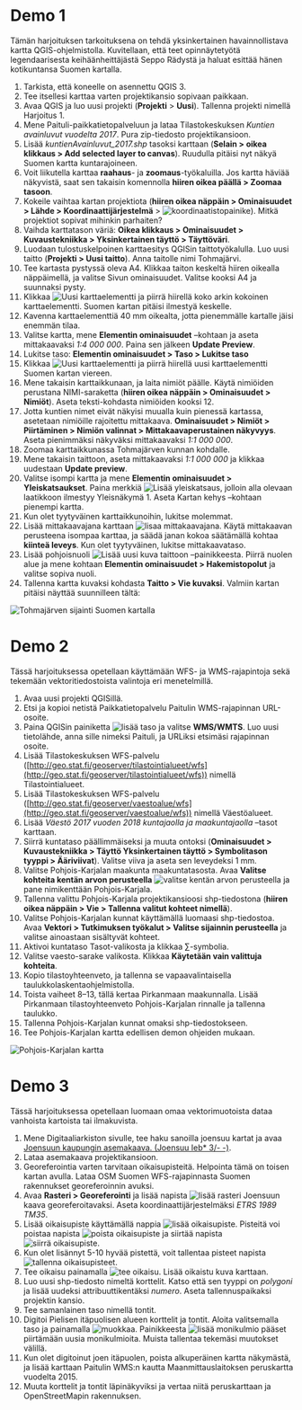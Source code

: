 # Demo 1

Tämän harjoituksen tarkoituksena on tehdä yksinkertainen havainnollistava kartta QGIS-ohjelmistolla. 
Kuvitellaan, että teet opinnäytetyötä legendaarisesta keihäänheittäjästä Seppo Rädystä ja haluat esittää hänen
kotikuntansa Suomen kartalla.

1. Tarkista, että koneelle on asennettu QGIS 3.
2. Tee itsellesi karttaa varten projektikansio sopivaan paikkaan.
3. Avaa QGIS ja luo uusi projekti (**Projekti** > **Uusi**). Tallenna projekti nimellä Harjoitus 1. 
4. Mene Paituli-paikkatietopalveluun ja lataa Tilastokeskuksen _Kuntien avainluvut vuodelta 2017_. 
Pura zip-tiedosto projektikansioon. 
5. Lisää _kuntienAvainluvut_2017.shp_ tasoksi karttaan (**Selain > oikea klikkaus > Add selected layer to canvas**).
Ruudulla pitäisi nyt näkyä Suomen kartta kuntarajoineen. 
6. Voit liikutella karttaa **raahaus**- ja **zoomaus**-työkaluilla. Jos kartta häviää näkyvistä,
saat sen takaisin komennolla **hiiren oikea päällä > Zoomaa tasoon**. 
7. Kokeile vaihtaa kartan projektiota 
(**hiiren oikea näppäin > Ominaisuudet > Lähde > Koordinaattijärjestelmä** >
![koordinaatistopainike](../img/koordinaatistopainike.png)).
Mitkä projektiot sopivat mihinkin parhaiten? 
8. Vaihda karttatason väriä: **Oikea klikkaus > Ominaisuudet > Kuvaustekniikka > Yksinkertainen täyttö > Täyttöväri**. 
9. Luodaan tulostuskelpoinen karttaesitys QGISin taittotyökalulla. Luo uusi taitto (**Projekti > Uusi taitto**). 
Anna taitolle nimi Tohmajärvi. 
10. Tee kartasta pystyssä oleva A4. Klikkaa taiton keskeltä hiiren oikealla näppäimellä, ja valitse Sivun ominaisuudet.
Valitse kooksi A4 ja suunnaksi pysty. 
11. Klikkaa ![Uusi karttaelementti](../img/uusi_karttaelementti.png) ja piirrä hiirellä koko arkin kokoinen karttaelementti. 
Suomen kartan pitäisi ilmestyä keskelle. 
12. Kavenna karttaelementtiä 40 mm oikealta, jotta pienemmälle kartalle jäisi enemmän tilaa. 
13. Valitse kartta, mene **Elementin ominaisuudet** –kohtaan ja aseta mittakaavaksi _1:4 000 000_. 
Paina sen jälkeen **Update Preview**. 
14. Lukitse taso: **Elementin ominaisuudet > Taso > Lukitse taso**
15. Klikkaa ![Uusi karttaelementti](../img/uusi_karttaelementti.png) ja piirrä hiirellä uusi karttaelementti Suomen kartan viereen. 
16. Mene takaisin karttaikkunaan, ja laita nimiöt päälle. Käytä nimiöiden perustana NIMI-saraketta 
(**hiiren oikea näppäin > Ominaisuudet > Nimiöt**). Aseta teksti-kohdasta nimiöiden kooksi 12. 
17. Jotta kuntien nimet eivät näkyisi muualla kuin pienessä kartassa, asetetaan nimiöille rajoitettu mittakaava. 
**Ominaisuudet > Nimiöt > Piirtäminen > Nimiön valinnat > Mittakaavaperustainen näkyvyys**. 
Aseta pienimmäksi näkyväksi mittakaavaksi _1:1 000 000_. 
18. Zoomaa karttaikkunassa Tohmajärven kunnan kohdalle. 
19. Mene takaisin taittoon, aseta mittakaavaksi _1:1 000 000_ ja klikkaa uudestaan **Update preview**. 
20. Valitse isompi kartta ja mene **Elementin ominaisuudet > Yleiskatsaukset**. 
Paina merkkiä ![Lisää yleiskatsaus](../img/lisaa_yleiskatsaus.png), 
jolloin alla olevaan laatikkoon ilmestyy Yleisnäkymä 1. Aseta Kartan kehys –kohtaan pienempi kartta. 
21. Kun olet tyytyväinen karttaikkunoihin, lukitse molemmat. 
22. Lisää mittakaavajana karttaan ![lisaa mittakaavajana](../img/lisaa_mittakaavajana.png). 
Käytä mittakaavan perusteena isompaa karttaa, 
ja säädä janan kokoa säätämällä kohtaa **kiinteä leveys**. Kun olet tyytyväinen, lukitse mittakaavataso. 
23. Lisää pohjoisnuoli ![Lisää uusi kuva taittoon](../img/lisaa_uusi_kuva_taittoon.png) –painikkeesta.
Piirrä nuolen alue ja mene kohtaan **Elementin ominaisuudet > Hakemistopolut** ja valitse sopiva nuoli. 
24. Tallenna kartta kuvaksi kohdasta **Taitto > Vie kuvaksi**. Valmiin kartan pitäisi näyttää suunnilleen tältä:

![Tohmajärven sijainti Suomen kartalla](../img/kartta_demo_1.png)

# Demo 2

Tässä harjoituksessa opetellaan käyttämään WFS- ja WMS-rajapintoja sekä tekemään vektoritiedostoista valintoja eri 
menetelmillä.

1. Avaa uusi projekti QGISillä. 
2. Etsi ja kopioi netistä Paikkatietopalvelu Paitulin WMS-rajapinnan URL-osoite. 
3. Paina QGISin painiketta ![lisää taso](../img/lisaa_taso.png) ja valitse **WMS/WMTS**. 
Luo uusi tietolähde, anna sille nimeksi Paituli, ja URLiksi etsimäsi rajapinnan osoite. 
4. Lisää Tilastokeskuksen WFS-palvelu 
([http://geo.stat.fi/geoserver/tilastointialueet/wfs](http://geo.stat.fi/geoserver/tilastointialueet/wfs)) 
nimellä Tilastointialueet. 
5. Lisää Tilastokeskuksen WFS-palvelu 
([http://geo.stat.fi/geoserver/vaestoalue/wfs](http://geo.stat.fi/geoserver/vaestoalue/wfs)) nimellä Väestöalueet. 
6. Lisää _Väestö 2017 vuoden 2018 kuntajaolla ja maakuntajaolla_ –tasot karttaan. 
7. Siirrä kuntataso päällimmäiseksi ja muuta ontoksi 
(**Ominaisuudet > Kuvaustekniikka > Täyttö Yksinkertainen täyttö > Symbolitason tyyppi > Ääriviivat**). 
Valitse viiva ja aseta sen leveydeksi 1 mm. 
8. Valitse Pohjois-Karjalan maakunta maakuntatasosta. Avaa **Valitse kohteita kentän arvon perusteella** 
![valitse kentän arvon perusteella](../img/valitse_kentan_mukaan.png) ja pane nimikenttään Pohjois-Karjala. 
9. Tallenna valittu Pohjois-Karjala projektikansioosi shp-tiedostona 
(**hiiren oikea näppäin > Vie > Tallenna valitut kohteet nimellä**). 
10. Valitse Pohjois-Karjalan kunnat käyttämällä luomaasi shp-tiedostoa. Avaa **Vektori > Tutkimuksen työkalut > 
Valitse sijainnin perusteella** ja valitse ainoastaan sisältyvät kohteet. 
11. Aktivoi kuntataso Tasot-valikosta ja klikkaa ∑-symbolia. 
12. Valitse vaesto-sarake valikosta. Klikkaa **Käytetään vain valittuja kohteita**. 
13. Kopio tilastoyhteenveto, ja tallenna se vapaavalintaisella taulukkolaskentaohjelmistolla. 
14. Toista vaiheet 8–13, tällä kertaa Pirkanmaan maakunnalla. 
Lisää Pirkanmaan tilastoyhteenveto Pohjois-Karjalan rinnalle ja tallenna taulukko. 
15. Tallenna Pohjois-Karjalan kunnat omaksi shp-tiedostokseen. 
16. Tee Pohjois-Karjalan kartta edellisen demon ohjeiden mukaan.

![Pohjois-Karjalan kartta](../img/pk_kartta.png)

# Demo 3

Tässä harjoituksessa opetellaan luomaan omaa vektorimuotoista dataa vanhoista kartoista tai ilmakuvista. 
1. Mene Digitaaliarkiston sivulle, tee haku sanoilla joensuu kartat ja avaa [Joensuun kaupungin asemakaava. 
(Joensuu Ieb* 3/- -)](http://digi.narc.fi/digi/slistaus.ka?ay=225980). 
2. Lataa asemakaava projektikansioon. 
3. Georeferointia varten tarvitaan oikaisupisteitä. Helpointa tämä on toisen kartan avulla. 
Lataa OSM Suomen WFS-rajapinnasta Suomen rakennukset georeferoinnin avuksi. 
4. Avaa **Rasteri > Georeferointi** ja lisää napista ![lisää rasteri](../img/lisaa_rasteri.png) Joensuun kaava georeferoitavaksi.
Aseta koordinaattijärjestelmäksi _ETRS 1989 TM35_. 
5. Lisää oikaisupiste käyttämällä nappia ![lisää oikaisupiste](../img/lisaa_oikaisupiste.png). 
Pisteitä voi poistaa napista ![poista oikaisupiste](../img/poista_oikaisupiste.png) ja 
siirtää napista ![siirrä oikaisupiste](../img/siirra_oikaisupiste.png). 
6. Kun olet lisännyt 5-10 hyvää pistettä, voit tallentaa pisteet napista 
![tallenna oikaisupisteet](../img/tallenna_oikaisupisteet.png). 
7. Tee oikaisu painamalla ![tee oikaisu](../img/oikaisu.png). Lisää oikaistu kuva karttaan. 
8. Luo uusi shp-tiedosto nimeltä korttelit. Katso että sen tyyppi on _polygoni_ ja lisää uudeksi attribuuttikentäksi _numero_.
Aseta tallennuspaikaksi projektin kansio. 
9. Tee samanlainen taso nimellä tontit. 
10. Digitoi Pielisen itäpuolisen alueen korttelit ja tontit. Aloita valitsemalla taso ja painamalla 
![muokkaa](../img/muokkaa.png). 
Painikkeesta ![lisää monikulmio](../img/lisaa_polygoni.png) pääset piirtämään uusia monikulmioita. 
Muista tallentaa tekemäsi muutokset välillä. 
11. Kun olet digitoinut joen itäpuolen, poista alkuperäinen kartta näkymästä,
ja lisää karttaan Paitulin WMS:n kautta Maanmittauslaitoksen peruskartta vuodelta 2015. 
12. Muuta korttelit ja tontit läpinäkyviksi ja vertaa niitä peruskarttaan ja OpenStreetMapin rakennuksen.
